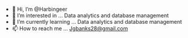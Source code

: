 - 👋 Hi, I’m @Harbingeer
- 👀 I’m interested in ... Data analytics and database management
- 🌱 I’m currently learning ... Data analytics and database management
- 📫 How to reach me ... Jgbanks28@gmail.com

<!---
Harbingeer/Harbingeer is a ✨ special ✨ repository because its `README.md` (this file) appears on your GitHub profile.
You can click the Preview link to take a look at your changes.
--->
